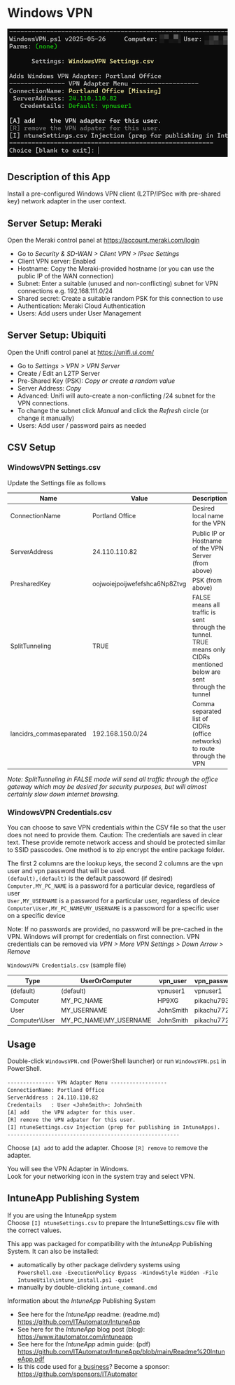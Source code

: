 # Windows VPN  

![VPN Menu](<https://raw.githubusercontent.com/ITAutomator/Assets/main/WindowsVPN/WindowsVPNMenu.png>)

## Description of this App

Install a pre-configured Windows VPN client (L2TP/IPSec with pre-shared key) network adapter in the user context.  

## Server Setup: Meraki

Open the Meraki control panel at <https://account.meraki.com/login>

- Go to *Security & SD-WAN > Client VPN > IPsec Settings*
- Client VPN server: Enabled
- Hostname: Copy the Meraki-provided hostname (or you can use the public IP of the WAN connection)
- Subnet: Enter a suitable (unused and non-conflicting) subnet for VPN connections e.g. 192.168.111.0/24
- Shared secret: Create a suitable random PSK for this connection to use
- Authentication: Meraki Cloud Authentication
- Users: Add users under User Management

## Server Setup: Ubiquiti

Open the Unifi control panel at <https://unifi.ui.com/>  

- Go to *Settings > VPN > VPN Server*  
- Create / Edit an L2TP Server  
- Pre-Shared Key (PSK): *Copy or create a random value*  
- Server Address: *Copy*
- Advanced: Unifi will auto-create a non-conflicting /24 subnet for the VPN connections.  
- To change the subnet click *Manual* and click the *Refresh* circle (or change it manually)  
- Users: Add user / password pairs as needed

## CSV Setup

### WindowsVPN Settings.csv

Update the Settings file as follows

| Name                   | Value                         | Description                              |
|------------------------|------------------------------ |-----------                               |
| ConnectionName         | Portland Office               | Desired local name for the VPN           |
| ServerAddress          | 24.110.110.82                 | Public IP or Hostname of the VPN Server (from above) |
| PresharedKey           | oojwoiejpoijwefefshca6Np8Ztvg | PSK  (from above)                        |
| SplitTunneling         | TRUE                          | FALSE means all traffic is sent through the tunnel. TRUE means only CIDRs mentioned below are sent through the tunnel |
| lancidrs_commaseparated| 192.168.150.0/24              | Comma separated list of CIDRs (office networks) to route through the VPN |

*Note: SplitTunneling in FALSE mode will send all traffic through the office gateway which may be desired for security purposes, but will almost certainly slow down internet browsing.*  

### WindowsVPN Credentials.csv

You can choose to save VPN credentials within the CSV file so that the user does not need to provide them.
Caution: The credentials are saved in clear text. These provide remote network access and should be protected similar to SSID passcodes. One method is to zip encrypt the entire package folder.

The first 2 columns are the lookup keys, the second 2 columns are the vpn user and vpn password that will be used.  
`(default),(default)` is the default passoword (if desired)  
`Computer,MY_PC_NAME` is a password for a particular device, regardless of user  
`User,MY_USERNAME` is a password for a particular user, regardless of device  
`Computer\User,MY_PC_NAME\MY_USERNAME` is a passoword for a specific user on a specific device  

Note: If no passwords are provided, no password will be pre-cached in the VPN. Windows will prompt for credentials on first connection.  VPN credentials can be removed via *VPN > More VPN Settings > Down Arrow > Remove*

`WindowsVPN Credentials.csv` (sample file)

| Type           | UserOrComputer        | vpn_user   | vpn_password  |
|----------------|-----------------------|------------|---------------|
| (default)      | (default)             | vpnuser1   | vpnuser1      |
| Computer       | MY_PC_NAME            | HP9XG      | pikachu79379  |
| User           | MY_USERNAME           | JohnSmith  | pikachu77229  |
| Computer\User  | MY_PC_NAME\MY_USERNAME| JohnSmith  | pikachu77229  |

## Usage

Double-click `WindowsVPN.cmd` (PowerShell launcher) or run `WindowsVPN.ps1` in PowerShell.

`--------------- VPN Adapter Menu ------------------`  
`ConnectionName: Portland Office`  
`ServerAddress : 24.110.110.82`  
`Credentails   : User <JohnSmith>: JohnSmith`  
`[A] add    the VPN adapter for this user.`  
`[R] remove the VPN adpater for this user.`  
`[I] ntuneSettings.csv Injection (prep for publishing in IntuneApps).`  
`-------------------------------------------------------`  

Choose `[A] add` to add the adapter.
Choose `[R] remove` to remove the adapter.

You will see the VPN Adapter in Windows.  
Look for your networking icon in the system tray and select VPN.  

## IntuneApp Publishing System

If you are using the IntuneApp system  
Choose `[I] ntuneSettings.csv` to prepare the IntuneSettings.csv file with the correct values.

This app was packaged for compatibility with the *IntuneApp* Publishing System. It can also be installed\:

- automatically by other package delivdery systems using  
  `Powershell.exe -ExecutionPolicy Bypass -WindowStyle Hidden -File IntuneUtils\intune_install.ps1 -quiet`  
- manually by double-clicking `intune_command.cmd`  

Information about the *IntuneApp* Publishing System  

- See here for the *IntuneApp* readme: (readme.md) <https://github.com/ITAutomator/IntuneApp>  
- See here for the *IntuneApp* blog post (blog): <https://www.itautomator.com/intuneapp>  
- See here for the *IntuneApp* admin guide: (pdf) <https://github.com/ITAutomator/IntuneApp/blob/main/Readme%20IntuneApp.pdf>  
- Is this code used for [a business](https://github.com/ITAutomator/IntuneApp/blob/main/LICENSE)? Become a sponsor: https://github.com/sponsors/ITAutomator
